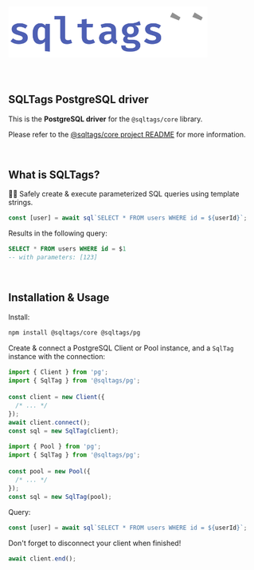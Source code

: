 # <img src="https://raw.githubusercontent.com/brombal/sqltags/v1/sqltags-logo.svg" width="400" alt="sqltags project logo" title="sqltags" />

<br>

## SQLTags PostgreSQL driver

This is the **PostgreSQL driver** for the `@sqltags/core` library.

Please refer to the [@sqltags/core project README](https://github.com/brombal/sqltags/#readme) for
more information.

<br>

## What is SQLTags?

🔧✨ Safely create & execute parameterized SQL queries using template strings.

```ts
const [user] = await sql`SELECT * FROM users WHERE id = ${userId}`;
```

Results in the following query:

```sql
SELECT * FROM users WHERE id = $1
-- with parameters: [123]
```

<br>

## Installation & Usage

Install:

```sh
npm install @sqltags/core @sqltags/pg
```

Create & connect a PostgreSQL Client or Pool instance, and a `SqlTag` instance with the connection:

```ts
import { Client } from 'pg';
import { SqlTag } from '@sqltags/pg';

const client = new Client({
  /* ... */
});
await client.connect();
const sql = new SqlTag(client);
```

```ts
import { Pool } from 'pg';
import { SqlTag } from '@sqltags/pg';

const pool = new Pool({
  /* ... */
});
const sql = new SqlTag(pool);
```

Query:

```ts
const [user] = await sql`SELECT * FROM users WHERE id = ${userId}`;
```

Don't forget to disconnect your client when finished!

```ts
await client.end();
```
